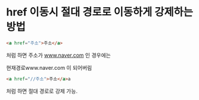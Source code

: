 # href 이동시 절대 경로로 이동하게 강제하는 방법

```html
<a href="주소">주소</a>
```

처럼 하면 주소가 www.naver.com 인 경우에는

현재경로www.naver.com 이 되어버림



```html
<a href="//주소">주소</a>a
```

처럼 하면 절대 경로로 강제 가능.